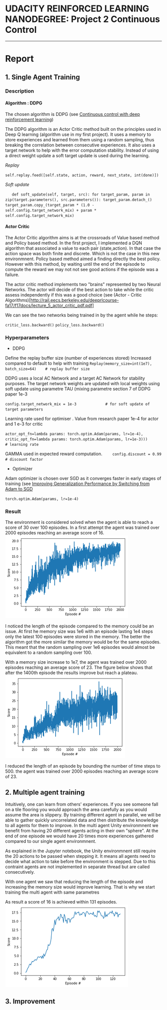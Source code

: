 

# UDACITY REINFORCED LEARNING NANODEGREE: Project 2 Continuous Control  
---
# Report

  
## 1. Single Agent Training 

### Description

#### Algorithm : DDPG
The chosen algorithm is DDPG (see [Continuous control with deep reinforcement learning](https://arxiv.org/abs/1509.02971))

The DDPG algorithm is an Actor Critic method built on the principles used in Deep Q learning (algorithm use in my first project). It uses a memory to store experiences and learned from them using a random sampling, thus breaking the correlation between consecutive experiences. It also uses a target network to help with the error computation stability. Instead of using a direct weight update a soft target update is used during the learning.

*Replay* 

`self.replay.feed([self.state, action, reward, next_state, int(done)])`

*Soft update* 

`   def soft_update(self, target, src):
        for target_param, param in zip(target.parameters(), src.parameters()):
            target_param.detach_()
            target_param.copy_(target_param * (1.0 - self.config.target_network_mix) +
                                    param * self.config.target_network_mix)`

#### Actor Critic

The Actor Critic algorithm aims is at the crossroads of Value based method and Policy based method. In the first project, I implemented a DQN algorithm that associated a value to each pair (state,action). In that case the action space was both finite and discrete. Which is not the case in this new environmnent. Policy based method aimed a finding directly the best policy. However with this method, by waiting until the end of the episode to compute the reward we may not not see good actions if the episode was a failure.

The actor critic method implements two "brains" represented by two Neural Networks. The actor will decide of the best action to take while the critic assess independently if this was a good choice (see (Actor - Critic Algorithms)[http://rail.eecs.berkeley.edu/deeprlcourse-fa17/f17docs/lecture_5_actor_critic_pdf.pdf]


We can see the two networks being trained in by the agent while he steps:

`critic_loss.backward()`
`policy_loss.backward()`

### Hyperparameters

* DDPG

Define the replay buffer size (number of experiences stored) Increased compared to default to help with training
`Replay(memory_size=int(1e7), batch_size=64)    # replay buffer size`

DDPG uses a local AC Network and a target AC Network for stability purposes. The target network weights are updated with local weights using soft update using parametre TAU (mixing parametre section 7 of DDPG paper 1e-3

`config.target_network_mix = 1e-3             # for soft update of target parameters`

Learning rate used for optimiser . Value from research paper 1e-4 for actor and 1 e-3 for critic

`actor_opt_fn=lambda params: torch.optim.Adam(params, lr=1e-4),
critic_opt_fn=lambda params: torch.optim.Adam(params, lr=1e-3)))               # learning rate `

GAMMA used in expected reward computation. 
`    config.discount = 0.99           # discount factor`

* Optimizer

Adam optimizer is chosen over SGD as it converges faster in early stages of training (see [Improving Generalization Performance by Switching from Adam to SGD](https://arxiv.org/pdf/1712.07628.pdf)

`torch.optim.Adam(params, lr=1e-4)`

### Result
The environment is considered solved when the agent is able to reach a score of 30 over 100 episodes.
In a first attempt the agent was trained over 2000 episodes reaching an average score of 16. ![single_agent_2000](./images/single_agent_1_2000.png)

I noticed the length of the episode compared to the memory could be an issue. At first he memory size was 1e6 with an episode lasting 1e4 steps only the latest 100 episodes were stored in the memory. The better the algorithm got the more similar the memory would be for the same episodes. This meant that the random sampling over 1e6 episodes would almost be equivalent to a random sampling over 100. 

With a memory size increase to 1e7, the agent was trained over 2000 episodes reaching an average score of 23. 
The figure below shows that after the 1400th episode the results improve but reach a plateau.  ![single_agent_2000](./images/single_agent_2_2000.png)

I reduced the length of an episode by bounding the number of time steps to 500. 
the agent was trained over 2000 episodes reaching an average score of 23. 

## 2. Multiple agent training

Intuitively, one can learn from others' experiences. If you see someone fall on a tile flooring you would approach the area carefully as you would assume the area is slippery.
By training different agent in parallel, we will be able to gather quickly uncorrelated data and then distribute the knowledge to all agents for them to improve. In the multi agent Unity environmnent we benefit from having 20 different agents acting in their own "sphere". At the end of one episode we would have 20 times more experiences gathered compared to our single agent environmnent.

As explained in the Jupyter notebook, the Unity environmnent still require the 20 actions to be passed when stepping it. It means all agents need to decide what action to take before the environment is stepped. Due to this contraint agents are not implemented in separate thread but are called consecutively.

With one agent we saw that reducing the length of the episode and increasing the memory size would improve learning. That is why we start training the multi agent with same parametres

As result a score of 16 is achieved within 131 episodes. 
![multi_agent](./images/multiple_para_agent.png)

## 3. Improvement




